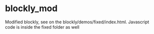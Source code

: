 # blockly_mod
Modified blockly, see on the blockly/demos/fixed/index.html. Javascript code is inside the fixed folder as well
